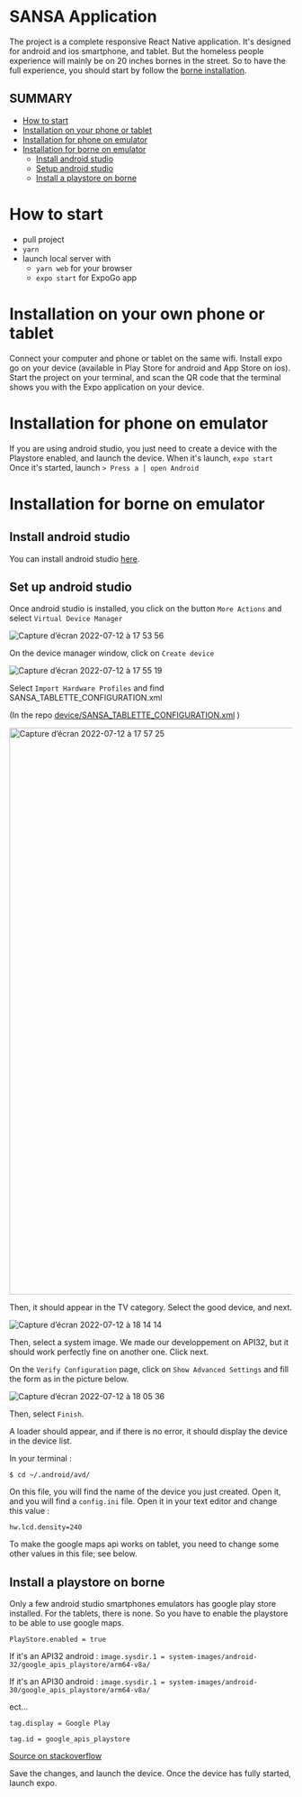 # SANSA Application

The project is a complete responsive React Native application. It's designed for android and ios smartphone, and tablet.
But the homeless people experience will mainly be on 20 inches bornes in the street. So to have the full experience, you should start by follow the [borne installation](#installation-for-borne).

## SUMMARY

- [How to start](#how-to-start)
- [Installation on your phone or tablet](#installation-on-your-own-phone-or-tablet)
- [Installation for phone on emulator](#installation-for-phone-on-emulator)
- [Installation for borne on emulator](#installation-for-borne-on-emulator)
  - [Install android studio](#install-android-studio)
  - [Setup android studio](#set-up-android-studio)
  - [Install a playstore on borne](#install-a-playstore-on-borne)

# How to start

- pull project
- `yarn`
- launch local server with
  - `yarn web` for your browser
  - `expo start` for ExpoGo app

# Installation on your own phone or tablet

Connect your computer and phone or tablet on the same wifi. Install expo go on your device (available in Play Store for android and App Store on ios).
Start the project on your terminal, and scan the QR code that the terminal shows you with the Expo application on your device.

# Installation for phone on emulator

If you are using android studio, you just need to create a device with the Playstore enabled, and launch the device. When it's launch, `expo start`
Once it's started, launch
`> Press a │ open Android`

# Installation for borne on emulator

## Install android studio

You can install android studio [here](https://developer.android.com/studio?hl=fr&gclid=CjwKCAjwt7SWBhAnEiwAx8ZLauM51PPjHIOn9TDCpCK5lJiIA0gqltwkFi0uifg7W90HB-beCyMwvBoCKfEQAvD_BwE&gclsrc=aw.ds).

## Set up android studio

Once android studio is installed, you click on the button `More Actions` and select `Virtual Device Manager`

![Capture d’écran 2022-07-12 à 17 53 56](https://user-images.githubusercontent.com/47388675/178543061-eabde661-3fa5-4861-8b9e-cd8bac93a7db.png)

On the device manager window, click on `Create device`

![Capture d’écran 2022-07-12 à 17 55 19](https://user-images.githubusercontent.com/47388675/178543094-3f4c2082-6426-46c8-ac26-732927953819.png)

Select `Import Hardware Profiles` and find SANSA_TABLETTE_CONFIGURATION.xml

(In the repo [device/SANSA_TABLETTE_CONFIGURATION.xml](https://github.com/bpaquier/sansa-project-hetic/blob/doc/addReadMeForBorne/devices/SANSA_TABLETTE_CONFIGURATION.xml) )

<img width="1006" alt="Capture d’écran 2022-07-12 à 17 57 25" src="https://user-images.githubusercontent.com/47388675/178543743-80453899-103b-41b7-b20a-5e9b037c8756.png">

Then, it should appear in the TV category. Select the good device, and next.

![Capture d’écran 2022-07-12 à 18 14 14](https://user-images.githubusercontent.com/47388675/178543521-fd9d4acd-72d8-4130-93b1-5c11a3d40f50.png)

Then, select a system image. We made our developpement on API32, but it should work perfectly fine on another one.
Click next.

On the `Verify Configuration` page, click on `Show Advanced Settings` and fill the form as in the picture below.

![Capture d’écran 2022-07-12 à 18 05 36](https://user-images.githubusercontent.com/47388675/178543909-4311fca4-c556-429b-a155-6f5a1bfea9bf.png)

Then, select `Finish`.

A loader should appear, and if there is no error, it should display the device in the device list.

In your terminal :

`$ cd ~/.android/avd/`

On this file, you will find the name of the device you just created. Open it, and you will find a `config.ini` file. Open it in your text editor and change this value :

`hw.lcd.density=240`

To make the google maps api works on tablet, you need to change some other values in this file; see below.

## Install a playstore on borne

Only a few android studio smartphones emulators has google play store installed. For the tablets, there is none. So you have to enable the playstore to be able to use google maps.

`PlayStore.enabled = true`

If it's an API32 android :
`image.sysdir.1 = system-images/android-32/google_apis_playstore/arm64-v8a/`

If it's an API30 android : `image.sysdir.1 = system-images/android-30/google_apis_playstore/arm64-v8a/`

ect...

`tag.display = Google Play`

`tag.id = google_apis_playstore`

[Source on stackoverflow](https://stackoverflow.com/a/62436883/14997648)

Save the changes, and launch the device. Once the device has fully started, launch expo.
